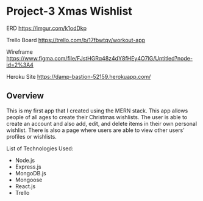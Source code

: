 # Project-3 Xmas Wishlist

ERD
https://imgur.com/k1odDkp

Trello Board 
https://trello.com/b/17fbwtqv/workout-app

Wireframe 
https://www.figma.com/file/FJstHGRq48z4dY8fHEy4O7lG/Untitled?node-id=2%3A4

Heroku Site
https://damp-bastion-52159.herokuapp.com/

## Overview
This is my first app that I created using the MERN stack. This app allows people of all ages to create their Christmas wishlists. 
The user is able to create an account and also add, edit, and delete items in their own personal wishlist. There is also a page where users are able to view other users' profiles or wishlists. 

List of Technologies Used:
* Node.js
* Express.js
* MongoDB.js
* Mongoose
* React.js
* Trello
